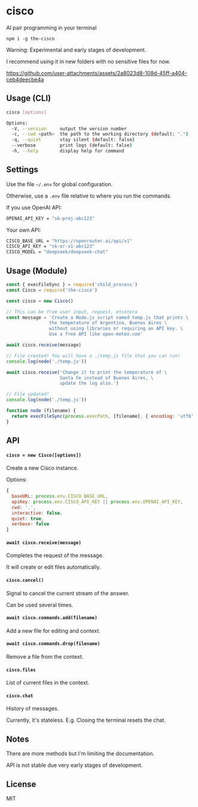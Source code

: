 # cisco

AI pair programming in your terminal

```
npm i -g the-cisco
```

Warning: Experimental and early stages of development.

I recommend using it in new folders with no sensitive files for now.

https://github.com/user-attachments/assets/2a8023d8-108d-45ff-a404-ceb4deecbe4a

## Usage (CLI)

```sh
cisco [options]

Options:
  -V, --version     output the version number
  -c, --cwd <path>  the path to the working directory (default: ".")
  -q, --quiet       stay silent (default: false)
  --verbose         print logs (default: false)
  -h, --help        display help for command
```

## Settings

Use the file `~/.env` for global configuration.

Otherwise, use a `.env` file relative to where you run the commands.

If you use OpenAI API:

```sh
OPENAI_API_KEY = "sk-proj-abc123"
```

Your own API:

```sh
CISCO_BASE_URL = "https://openrouter.ai/api/v1"
CISCO_API_KEY = "sk-or-v1-abc123"
CISCO_MODEL = "deepseek/deepseek-chat"
```

## Usage (Module)

```js
const { execFileSync } = require('child_process')
const Cisco = require('the-cisco')

const cisco = new Cisco()

// This can be from user input, request, etcetera
const message = 'Create a Node.js script named temp.js that prints \
                the temperature of Argentina, Buenos Aires \
                without using libraries or requiring an API key. \
                Use a free API like open-meteo.com'

await cisco.receive(message)

// File created! You will have a ./temp.js file that you can run!
console.log(node('./temp.js'))

await cisco.receive('Change it to print the temperature of \
                    Santa Fe instead of Buenos Aires, \
                    update the log also.')

// File updated!
console.log(node('./temp.js'))

function node (filename) {
  return execFileSync(process.execPath, [filename], { encoding: 'utf8' })
}
```

## API

#### `cisco = new Cisco([options])`

Create a new Cisco instance.

Options:

```js
{
  baseURL: process.env.CISCO_BASE_URL,
  apiKey: process.env.CISCO_API_KEY || process.env.OPENAI_API_KEY,
  cwd: '.',
  interactive: false,
  quiet: true,
  verbose: false
}
```

#### `await cisco.receive(message)`

Completes the request of the message.

It will create or edit files automatically.

#### `cisco.cancel()`

Signal to cancel the current stream of the answer.

Can be used several times.

#### `await cisco.commands.add(filename)`

Add a new file for editing and context.

#### `await cisco.commands.drop(filename)`

Remove a file from the context.

#### `cisco.files`

List of current files in the context.

#### `cisco.chat`

History of messages.

Currently, it's stateless. E.g. Closing the terminal resets the chat.

## Notes

There are more methods but I'm limiting the documentation.

API is not stable due very early stages of development.

## License

MIT
